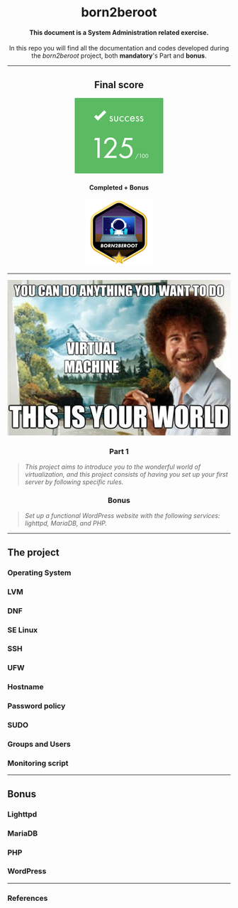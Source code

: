 <h1 align=center>
	<b>born2beroot</b>
</h1>

<h4 align=center>
	This document is a System Administration related exercise.	
</h4>

<p align=center>
	In this repo you will find all the documentation and codes developed during the <i>born2beroot</i> project, both <b>mandatory</b>'s Part and <b>bonus</b>.
</p>

---

<div align=center>
<h2>
	Final score
</h2>
<img src=https://github.com/edmarpaulino/42projects_pics/blob/master/score_edpaulin_libft.png alt=edpaulin's 42Project Score/>
<h4>Completed + Bonus</h4>
<img src=https://github.com/edmarpaulino/42projects_pics/blob/master/born2berootm.png alt=edpaulin's 42Project Badge/>
</div>

---


<div align=center>
<img src=https://github.com/edmarpaulino/born2beroot/blob/master/img/your-world.png alt=edpaulin's 42Project/>
</div>

<h3 align=center>
Part 1
</h3>
											 
> <i>This project aims to introduce you to the wonderful world of virtualization, and this project consists of having you set up your first server by following specific rules.</i>

<p align=center>

</p>


<h3 align=center>
Bonus
</h3>

> <i>Set up a functional WordPress website with the following services: lighttpd, MariaDB, and PHP.</i>
<p align=center>

</p>

---

<h2>
The project
</h2>

### Operating System
### LVM
### DNF												 
### SE Linux
### SSH
### UFW
### Hostname
### Password policy
### SUDO
### Groups and Users
### Monitoring script

---												 
												 
<h2>
Bonus
</h2>
												 
### Lighttpd
### MariaDB
### PHP
### WordPress

---

<h3>												 
References
</h3>
